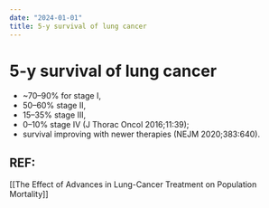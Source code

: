 ```yaml
---
date: "2024-01-01"
title: 5-y survival of lung cancer
---
```


# 5-y survival of lung cancer

* ~70–90% for stage I,
* 50–60% stage II,
* 15–35% stage III,
* 0–10% stage IV (J Thorac Oncol 2016;11:39);
* survival improving with newer therapies (NEJM 2020;383:640).

## REF:
[[The Effect of Advances in Lung-Cancer Treatment on Population Mortality]]
